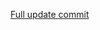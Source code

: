 [Full update commit](https://github.com/Timoti11/quasar/commit/49f7bf2526c6cfa31ff8d408ad68688ed76fe9cd)